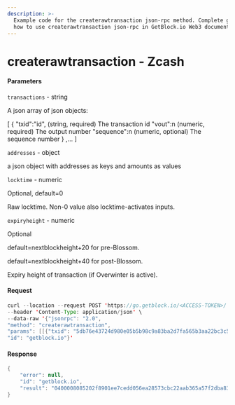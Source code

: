 ```yaml
---
description: >-
  Example code for the createrawtransaction json-rpc method. Сomplete guide on
  how to use createrawtransaction json-rpc in GetBlock.io Web3 documentation.
---
```


# createrawtransaction - Zcash

#### Parameters

`transactions` - string

A json array of json objects:

\[ { "txid":"id", (string, required) The transaction id "vout":n (numeric, required) The output number "sequence":n (numeric, optional) The sequence number } ,... ]

`addresses` - object

a json object with addresses as keys and amounts as values

`locktime` - numeric

Optional, default=0

Raw locktime. Non-0 value also locktime-activates inputs.

`expiryheight` - numeric

Optional

default=nextblockheight+20 for pre-Blossom.

default=nextblockheight+40 for post-Blossom.

Expiry height of transaction (if Overwinter is active).

#### Request

```java
curl --location --request POST 'https://go.getblock.io/<ACCESS-TOKEN>/' \
--header 'Content-Type: application/json' \
--data-raw '{"jsonrpc": "2.0",
"method": "createrawtransaction",
"params": [[{"txid": "5db76e43724d980e05b5b98c9a83ba2d7fa565b3aa22bc3c5728ea56d0ed7cee", "vout": 123, "secuence": 123456789}], [{"t1L2rjgGrvEqfrA5zqUca4GGxAeQg47CTpG": 1234}], null, null],
"id": "getblock.io"}'
```

#### Response

```java
{
    "error": null,
    "id": "getblock.io",
    "result": "0400008085202f8901ee7cedd056ea28573cbc22aab365a57f2dba839a8cb9b5050e984d72436eb75d7b00000000ffffffff01009236bb1c0000001976a91417b04a8ede7164eccb961f46289305ec04014b6388ac00000000f21f15000000000000000000000000"
}
```
